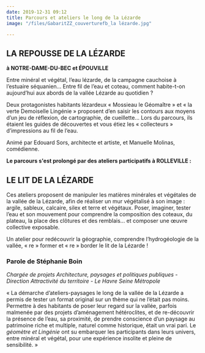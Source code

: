 ```yaml
---
date: 2019-12-31 09:12
title: Parcours et ateliers le long de la Lézarde
image: "/files/GabaritZZ_couverturefb_la lézarde.jpg"

---
```

## LA REPOUSSE DE LA LÉZARDE

**à NOTRE-DAME-DU-BEC et ÉPOUVILLE** 

Entre minéral et végétal, l’eau lézarde, de la campagne cauchoise à l’estuaire séquanien... Entre fil de l’eau et coteau, comment habite-t-on aujourd’hui aux abords de la vallée Lézarde au quotidien ? 

Deux protagonistes habitants lézardeux « Mossieau le Géomaître » et « la verte Demoiselle Lingénie » proposent d’en saisir les contours aux moyens d’un jeu de réflexion, de cartographie, de cueillette... Lors du parcours, ils étaient les guides de découvertes et vous étiez les « collecteurs » d’impressions au fil de l’eau. 

Animé par Edouard Sors, architecte et artiste, et Manuelle Molinas, comédienne.

**Le parcours s'est prolongé par des ateliers participatifs à ROLLEVILLE :**

## LE LIT DE LA LÉZARDE

Ces ateliers proposent de manipuler les matières minérales et végétales de la vallée de la Lézarde, afin de réaliser un mur végétalisé à son image : argile, sableux, calcaire, silex et terre et végétaux. Poser, imaginer, tester l’eau et son mouvement pour comprendre la composition des coteaux, du plateau, la place des clôtures et des remblais... et composer une œuvre collective exposable. 

Un atelier pour redécouvrir la géographie, comprendre l’hydrogéologie de la vallée, « re » former et « re » border le lit de la Lézarde !

### Parole de Stéphanie Boin 

  
_Chargée de projets Architecture, paysages et politiques publiques - Direction Attractivité du territoire - Le Havre Seine Métropole_

« La démarche d’ateliers-paysages le long de la vallée de la Lézarde a permis de tester un format original sur un thème qui ne l’était pas moins. Permettre à des habitants de poser leur regard sur la vallée, parfois malmenée par des projets d’aménagement hétéroclites, et de re-découvrir la présence de l’eau, sa proximité, de prendre conscience d’un paysage au patrimoine riche et multiple, naturel comme historique, était un vrai pari. Le _géomètre et Lingénie_ ont su embarquer les participants dans leurs univers, entre minéral et végétal, pour une expérience insolite et pleine de sensibilité. »